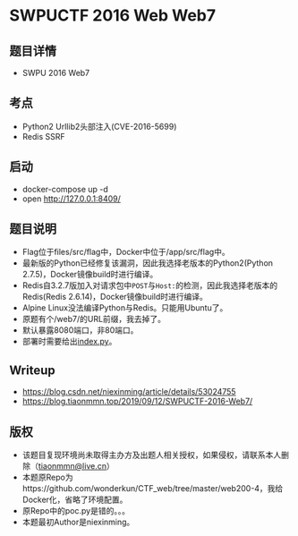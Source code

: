 # SWPUCTF 2016 Web Web7

## 题目详情

- SWPU 2016 Web7

## 考点
- Python2 Urllib2头部注入(CVE-2016-5699)
- Redis SSRF

## 启动
- docker-compose up -d
- open http://127.0.0.1:8409/

## 题目说明
- Flag位于files/src/flag中，Docker中位于/app/src/flag中。
- 最新版的Python已经修复该漏洞，因此我选择老版本的Python2(Python 2.7.5)，Docker镜像build时进行编译。
- Redis自3.2.7版加入对请求包中`POST`与`Host:`的检测，因此我选择老版本的Redis(Redis 2.6.14)，Docker镜像build时进行编译。
- Alpine Linux没法编译Python与Redis。只能用Ubuntu了。
- 原题有个/web7/的URL前缀，我去掉了。
- 默认暴露8080端口，非80端口。
- 部署时需要给出[index.py](https://github.com/Tiaonmmn/swpuctf_2016_web_web7/blob/master/files/src/index.py)。

## Writeup
- https://blog.csdn.net/niexinming/article/details/53024755
- https://blog.tiaonmmn.top/2019/09/12/SWPUCTF-2016-Web7/

## 版权
- 该题目复现环境尚未取得主办方及出题人相关授权，如果侵权，请联系本人删除（tiaonmmn@live.cn）
- 本题原Repo为https://github.com/wonderkun/CTF_web/tree/master/web200-4，我给Docker化，省略了环境配置。
- 原Repo中的poc.py是错的。。。
- 本题最初Author是niexinming。
